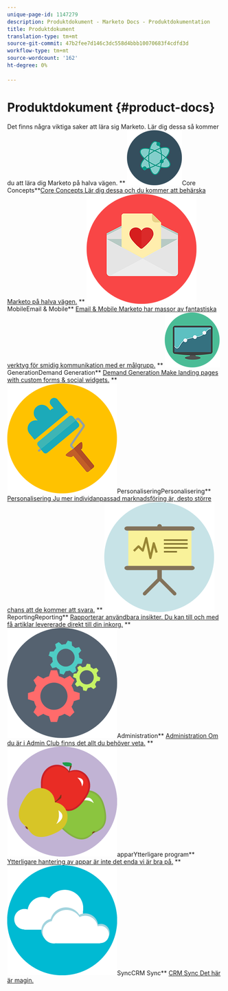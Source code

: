 ```yaml
---
unique-page-id: 1147279
description: Produktdokument - Marketo Docs - Produktdokumentation
title: Produktdokument
translation-type: tm+mt
source-git-commit: 47b2fee7d146c3dc558d4bbb10070683f4cdfd3d
workflow-type: tm+mt
source-wordcount: '162'
ht-degree: 0%

---
```



# Produktdokument {#product-docs}

Det finns några viktiga saker att lära sig Marketo. Lär dig dessa så kommer du att lära dig Marketo på halva vägen.
** ![Core Concepts](assets/education-science-12.png)Core Concepts**[Core Concepts Lär dig dessa och du kommer att behärska Marketo på halva vägen.](product-docs/core-marketo-concepts.md)     **  ![Email &amp; ](assets/valentine-day-10.png)MobileEmail &amp; Mobile**  [Email &amp; Mobile Marketo har massor av fantastiska verktyg för smidig kommunikation med er målgrupp.](https://docs.marketo.com/pages/viewpage.action?pageId=557076)     **  ![Demand ](assets/seo-04.png)GenerationDemand Generation**  [Demand Generation Make landing pages with custom forms &amp; social widgets.](product-docs/demand-generation.md)     **  ![](assets/graphic-design-tools-19.png)PersonaliseringPersonalisering**  [Personalisering Ju mer individanpassad marknadsföring är, desto större chans att de kommer att svara.](product-docs/personalization.md)     **  ![](assets/office-21.png)ReportingReporting**  [Rapporterar användbara insikter. Du kan till och med få artiklar levererade direkt till din inkorg.](product-docs/reporting.md)     **  ![](assets/technology-08.png)Administration**  [Administration Om du är i Admin Club finns det allt du behöver veta.](https://docs.marketo.com/display/DOCS/Administration)     **  ![Ytterligare ](assets/food-10.png)apparYtterligare program**  [Ytterligare hantering av appar är inte det enda vi är bra på.](product-docs/additional-apps.md)     **  ![CRM ](assets/seo-33.png)SyncCRM Sync**  [CRM Sync Det här är magin.](product-docs/crm-sync.md)